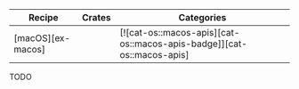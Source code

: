 | Recipe | Crates | Categories |
|--------|--------|------------|
| [macOS][ex-macos] |  | [![cat-os::macos-apis][cat-os::macos-apis-badge]][cat-os::macos-apis] |

<div class="hidden">
TODO
</div>
